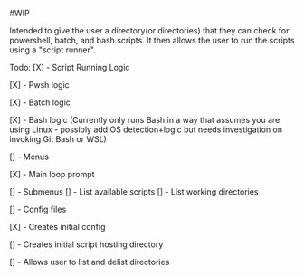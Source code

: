 #WIP

Intended to give the user a directory(or directories) that they can check for powershell, batch, and bash scripts. It then allows the user to run the scripts using a "script runner".

Todo:
[X]  - Script Running Logic

  [X]  - Pwsh logic

  [X]  - Batch logic
  
  [X]  - Bash logic (Currently only runs Bash in a way that assumes you are using Linux - possibly add OS detection+logic but needs investigation on invoking Git Bash or WSL)
  
[]  - Menus

  [X]  - Main loop prompt
  
  []  - Submenus
    []  - List available scripts
    []  - List working directories
    
[]  - Config files

  [X]  - Creates initial config
  
  []  - Creates initial script hosting directory
  
  []  - Allows user to list and delist directories
  
